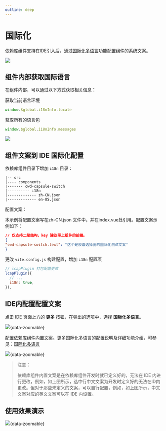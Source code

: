 ```yaml
---
outline: deep
---
```


# 国际化

依赖库组件支持在IDE引入后，通过[国际化多语言](https://community.codewave.163.com/CommunityParent/fileIndex?filePath=20.%E5%BA%94%E7%94%A8%E5%BC%80%E5%8F%91%2F40.%E6%9B%B4%E5%A4%9A%E8%AE%BE%E7%BD%AE%2F50.%E5%9B%BD%E9%99%85%E5%8C%96%E5%A4%9A%E8%AF%AD%E8%A8%80.md&version=3.10)功能配置组件的系统文案。

![](/images/i18n1.gif)

## 组件内部获取国际语言

在组件内部，可以通过以下方式获取相关信息：

获取当前语言环境

```javascript
window.$global.i18nInfo.locale
```

获取所有的语言包

```javascript
window.$global.i18nInfo.messages
```

![](/images/i18n-message.png)

## 组件文案到 IDE 国际化配置

依赖库组件目录下增加 `i18n` 目录：

```
|-- src
|---- components
|------- cwd-capsule-switch
|---------- i18n
|------------- zh-CN.json 
|------------- en-US.json
```

配置文案：

本示例将配置文案写在zh-CN.json 文件中，并在index.vue处引用。配置文案示例如下：

```json
// 仅支持二级结构，key 建议带上组件的前缀。
{
"cwd-capsule-switch.text": "这个是胶囊选择器的国际化测试文案"
}
```


更改 `vite.config.js` 构建配置，增加 `i18n` 配置项

```javascript
// lcapPlugin 打包配置更改
lcapPlugin({
  // ...
  i18n: true,
}),
```

## IDE内配置配置文案

点击 IDE 页面上方的 **更多** 按钮，在弹出的选项中，选择 **国际化多语言**。

![](/images/i18n-ide1.png){data-zoomable}

配置依赖库组件内置文案。更多国际化多语言的配置说明及详细功能介绍，可参见：[国际化多语言](https://community.codewave.163.com/CommunityParent/fileIndex?filePath=20.%E5%BA%94%E7%94%A8%E5%BC%80%E5%8F%91%2F40.%E6%9B%B4%E5%A4%9A%E8%AE%BE%E7%BD%AE%2F50.%E5%9B%BD%E9%99%85%E5%8C%96%E5%A4%9A%E8%AF%AD%E8%A8%80.md&version=3.10)

![](/images/i18n-ide2.png){data-zoomable}

> 注意：
>
> 依赖库组件内置文案是在依赖库组件开发时就已定义好的，无法在 IDE 内进行更改，例如，如上图所示，选中行中文文案为开发时定义好的无法在ID内更改。但对于那些未定义的文案，可以自行配置，例如，如上图所示，中文文案对应的英文文案可以在 IDE 内设置。

## 使用效果演示

![](/images/i18n-preview.gif){data-zoomable}
